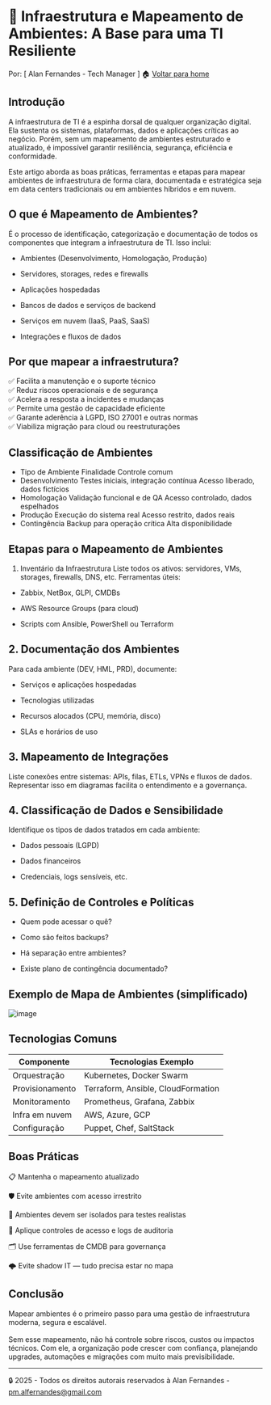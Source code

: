 # 🧱 Infraestrutura e Mapeamento de Ambientes: A Base para uma TI Resiliente
Por: [ Alan Fernandes - Tech Manager ] :house: [Voltar para home](https://github.com/af-tech-manager/portfolio/blob/main/README.md)

## Introdução
A infraestrutura de TI é a espinha dorsal de qualquer organização digital. Ela sustenta os sistemas, plataformas, dados e aplicações críticas ao negócio. Porém, sem um mapeamento de ambientes estruturado e atualizado, é impossível garantir resiliência, segurança, eficiência e conformidade.

Este artigo aborda as boas práticas, ferramentas e etapas para mapear ambientes de infraestrutura de forma clara, documentada e estratégica seja em data centers tradicionais ou em ambientes híbridos e em nuvem.

## O que é Mapeamento de Ambientes?
É o processo de identificação, categorização e documentação de todos os componentes que integram a infraestrutura de TI. Isso inclui:

- Ambientes (Desenvolvimento, Homologação, Produção)

- Servidores, storages, redes e firewalls

- Aplicações hospedadas

- Bancos de dados e serviços de backend

- Serviços em nuvem (IaaS, PaaS, SaaS)

- Integrações e fluxos de dados

## Por que mapear a infraestrutura?
✅ Facilita a manutenção e o suporte técnico \
✅ Reduz riscos operacionais e de segurança \
✅ Acelera a resposta a incidentes e mudanças \
✅ Permite uma gestão de capacidade eficiente \
✅ Garante aderência à LGPD, ISO 27001 e outras normas \
✅ Viabiliza migração para cloud ou reestruturações

## Classificação de Ambientes
- Tipo de Ambiente	Finalidade	Controle comum
- Desenvolvimento	Testes iniciais, integração contínua	Acesso liberado, dados fictícios
- Homologação	Validação funcional e de QA	Acesso controlado, dados espelhados
- Produção	Execução do sistema real	Acesso restrito, dados reais
- Contingência	Backup para operação crítica	Alta disponibilidade

## Etapas para o Mapeamento de Ambientes
1. Inventário da Infraestrutura
Liste todos os ativos: servidores, VMs, storages, firewalls, DNS, etc. Ferramentas úteis:

- Zabbix, NetBox, GLPI, CMDBs

- AWS Resource Groups (para cloud)

- Scripts com Ansible, PowerShell ou Terraform

## 2. Documentação dos Ambientes
Para cada ambiente (DEV, HML, PRD), documente:

- Serviços e aplicações hospedadas

- Tecnologias utilizadas

- Recursos alocados (CPU, memória, disco)

- SLAs e horários de uso

## 3. Mapeamento de Integrações
Liste conexões entre sistemas: APIs, filas, ETLs, VPNs e fluxos de dados. Representar isso em diagramas facilita o entendimento e a governança.

## 4. Classificação de Dados e Sensibilidade
Identifique os tipos de dados tratados em cada ambiente:

- Dados pessoais (LGPD)

- Dados financeiros

- Credenciais, logs sensíveis, etc.

## 5. Definição de Controles e Políticas
- Quem pode acessar o quê?

- Como são feitos backups?

- Há separação entre ambientes?

- Existe plano de contingência documentado?

## Exemplo de Mapa de Ambientes (simplificado)
![image](https://github.com/user-attachments/assets/793d2ef5-2369-4845-bd15-d35e122ae165)

## Tecnologias Comuns
| Componente      | Tecnologias Exemplo                |
| --------------- | ---------------------------------- |
| Orquestração    | Kubernetes, Docker Swarm           |
| Provisionamento | Terraform, Ansible, CloudFormation |
| Monitoramento   | Prometheus, Grafana, Zabbix        |
| Infra em nuvem  | AWS, Azure, GCP                    |
| Configuração    | Puppet, Chef, SaltStack            |


## Boas Práticas
📋 Mantenha o mapeamento atualizado

🛡️ Evite ambientes com acesso irrestrito

🧪 Ambientes devem ser isolados para testes realistas

🔐 Aplique controles de acesso e logs de auditoria

🗂️ Use ferramentas de CMDB para governança

🌩️ Evite shadow IT — tudo precisa estar no mapa

## Conclusão
Mapear ambientes é o primeiro passo para uma gestão de infraestrutura moderna, segura e escalável. \
\
Sem esse mapeamento, não há controle sobre riscos, custos ou impactos técnicos. Com ele, a organização pode crescer com confiança, planejando upgrades, automações e migrações com muito mais previsibilidade.

---
:lock: 2025 - Todos os direitos autorais reservados à Alan Fernandes - pm.alfernandes@gmail.com
